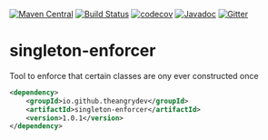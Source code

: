 [![Maven Central](https://maven-badges.herokuapp.com/maven-central/io.github.theangrydev/singleton-enforcer/badge.svg?style=flat)](https://maven-badges.herokuapp.com/maven-central/io.github.theangrydev/singleton-enforcer)
[![Build Status](https://travis-ci.org/theangrydev/singleton-enforcer.svg?branch=master)](https://travis-ci.org/theangrydev/singleton-enforcer)
[![codecov](https://codecov.io/gh/theangrydev/singleton-enforcer/branch/master/graph/badge.svg)](https://codecov.io/gh/theangrydev/singleton-enforcer)
[![Javadoc](http://javadoc-badge.appspot.com/io.github.theangrydev/singleton-enforcer.svg?label=javadoc)](http://javadoc-badge.appspot.com/io.github.theangrydev/singleton-enforcer)
[![Gitter](https://badges.gitter.im/singleton-enforcer/Lobby.svg)](https://gitter.im/singleton-enforcer/Lobby?utm_source=badge&utm_medium=badge&utm_campaign=pr-badge)

# singleton-enforcer
Tool to enforce that certain classes are ony ever constructed once

```xml
<dependency>
    <groupId>io.github.theangrydev</groupId>
    <artifactId>singleton-enforcer</artifactId>
    <version>1.0.1</version>
</dependency>
```
